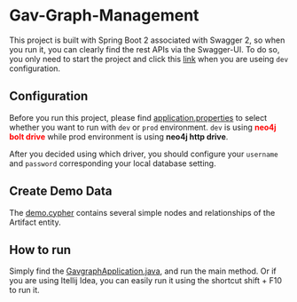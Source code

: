 # Gav-Graph-Management

This project is built with Spring Boot 2 associated with Swagger 2, so when you run it, you can clearly find the rest APIs via the Swagger-UI.
 To do so, you only need to start the project and click this [link](http://localhost:9091) when you are useing `dev` configuration.


## Configuration
Before you run this project, please find [application.properties](src/main/resources/application.properties) to select whether you want to run with `dev` or `prod` environment.
`dev` is using <font color='red'>**neo4j bolt drive**</font> while prod environment is using **neo4j http drive**.

After you decided using which driver, you should configure your `username` and `password` corresponding your local database setting.
 
 ## Create Demo Data
 The [demo.cypher](src/main/resources/demo.cypher) contains several simple nodes and relationships of the Artifact entity.
 
## How to run
Simply find the [GavgraphApplication.java](src/main/java/uk/ac/newcastle/redhat/gavgraph/GavgraphApplication.java), and run the main method.
Or if you are using Itellij Idea, you can easily run it using the shortcut shift + F10 to run it.

